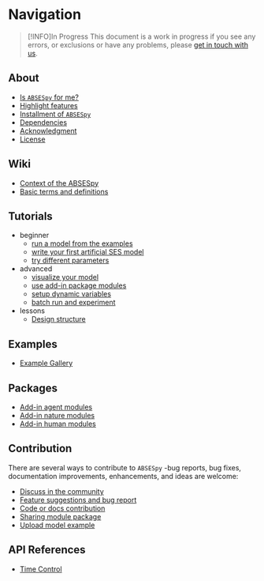 # Navigation

> [!INFO]In Progress
> This document is a work in progress if you see any errors, or exclusions or have any problems, please [get in touch with us](https://github.com/absespy/ABSESpy/issues).

## About
- [Is `ABSESpy` for me?](home/audience.md)
- [Highlight features](features.md)
- [Installment of `ABSESpy`](home/install.md)
- [Dependencies](home/dependencies.md)
- [Acknowledgment](features.md)
- [License](home/license.md)

## Wiki
- [Context of the ABSESpy](wiki/about.md)
- [Basic terms and definitions](wiki/background.md)

## Tutorials

- beginner
	- [run a model from the examples](tutorial/beginner/use_example.md)
	- [write your first artificial SES model](tutorial/beginner/write_example.md)
	- [try different parameters](tutorial/beginner/setup_parameters.md)
- advanced
	- [visualize your model](tutorial/advanced/visualize.md)
	- [use add-in package modules](tutorial/advanced/add_modules.md)
	- [setup dynamic variables](tutorial/advanced/dynamic_variable.md)
	- [batch run and experiment](tutorial/advanced/batch_run.md)
 - lessons
	 - [Design structure](tutorial/lessons/design.md)
## Examples

- [Example Gallery](examples/gallery.md)
## Packages

- [Add-in agent modules](packages/agent.md)
- [Add-in nature modules](packages/nature.md)
- [Add-in human modules](packages/human.md)

## Contribution

There are several ways to contribute to `ABSESpy` -bug reports, bug fixes, documentation improvements, enhancements, and ideas are welcome:

- [Discuss in the community](contribution/community.md)
- [Feature suggestions and bug report](contribution/suggestions.md)
- [Code or docs contribution](contribution/contribution.md)
- [Sharing module package](contribution/packages.md)
- [Upload model example](contribution/examples.md)
## API References

- [Time Control](api/time.md)
